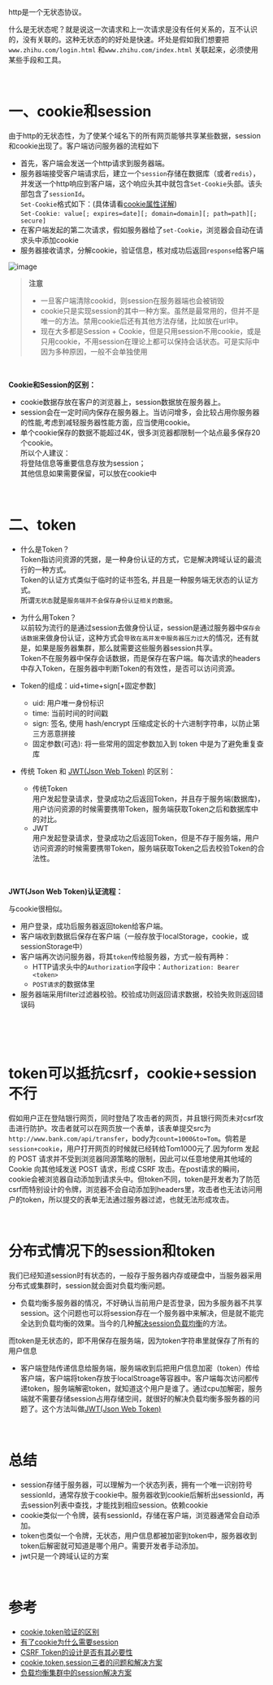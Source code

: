 
http是一个无状态协议。

什么是无状态呢？就是说这一次请求和上一次请求是没有任何关系的，互不认识的，没有关联的。这种无状态的的好处是快速。坏处是假如我们想要把 `www.zhihu.com/login.html` 和`www.zhihu.com/index.html` 关联起来，必须使用某些手段和工具。

<br>

# 一、cookie和session

由于http的无状态性，为了使某个域名下的所有网页能够共享某些数据，session和cookie出现了。客户端访问服务器的流程如下

- 首先，客户端会发送一个http请求到服务器端。<br>
- 服务器端接受客户端请求后，建立一个`session`存储在数据库（或者`redis`），并发送一个http响应到客户端，这个响应头其中就包含`Set-Cookie`头部。该头部包含了`sessionId`。<br>
  `Set-Cookie`格式如下：(具体请看[cookie属性详解](https://github.com/Vuact/Blog/blob/main/base/http/cookie%E5%B1%9E%E6%80%A7%E8%AF%A6%E8%A7%A3.md))<br>
  `Set-Cookie: value[; expires=date][; domain=domain][; path=path][; secure]` <br>
- 在客户端发起的第二次请求，假如服务器给了`set-Cookie`，浏览器会自动在请求头中添加cookie<br>
- 服务器接收请求，分解cookie，验证信息，核对成功后返回`response`给客户端

![image](https://user-images.githubusercontent.com/74364990/109837335-07981e80-7c80-11eb-9be3-be5add3882b2.png)

>**注意**
>- 一旦客户端清除cookid，则session在服务器端也会被销毁
>- cookie只是实现session的其中一种方案。虽然是最常用的，但并不是唯一的方法。禁用cookie后还有其他方法存储，比如放在url中。
>- 现在大多都是Session + Cookie，但是只用session不用cookie，或是只用cookie，不用session在理论上都可以保持会话状态。可是实际中因为多种原因，一般不会单独使用

<br>

**Cookie和Session的区别：**

- cookie数据存放在客户的浏览器上，session数据放在服务器上。
- session会在一定时间内保存在服务器上。当访问增多，会比较占用你服务器的性能,考虑到减轻服务器性能方面，应当使用cookie。
- 单个cookie保存的数据不能超过4K，很多浏览器都限制一个站点最多保存20个cookie。<br>
  所以个人建议：<br>
  将登陆信息等重要信息存放为session；<br>
  其他信息如果需要保留，可以放在cookie中


<br>

# 二、token

- 什么是Token？<br>
  Token指访问资源的凭据，是一种身份认证的方式，它是解决跨域认证的最流行的一种方式。<br>
  Token的认证方式类似于临时的证书签名, 并且是一种服务端无状态的认证方式。<br>
  所谓`无状态`就是`服务端并不会保存身份认证相关的数据`。

- 为什么用Token？<br> 
  以前较为流行的是通过session去做身份认证，session是通过服务器中`保存会话数据`来做身份认证，这种方式会`导致在高并发中服务器压力过大`的情况，还有就是，如果是服务器集群，那么就需要这些服务器session共享。<br> 
Token不在服务器中保存会话数据，而是保存在客户端。每次请求的headers中存入Token，在服务器中判断Token的有效性，是否可以访问资源。

- Token的组成：uid+time+sign[+固定参数]
  - uid: 用户唯一身份标识
  - time: 当前时间的时间戳
  - sign: 签名, 使用 hash/encrypt 压缩成定长的十六进制字符串，以防止第三方恶意拼接
  - 固定参数(可选): 将一些常用的固定参数加入到 token 中是为了避免重复查库

- 传统 Token 和 [JWT(Json Web Token)](https://github.com/Vuact/Blog/blob/main/base/http/%E6%B5%85%E8%B0%88JWT.md) 的区别：
  - 传统Token<br> 
    用户发起登录请求，登录成功之后返回Token，并且存于服务端(数据库)，用户访问资源的时候需要携带Token，服务端获取Token之后和数据库中的对比。
  - JWT<br> 
    用户发起登录请求，登录成功之后返回Token，但是不存于服务端，用户访问资源的时候需要携带Token，服务端获取Token之后去校验Token的合法性。

<br>

**JWT(Json Web Token)认证流程：** 

与cookie很相似。

- 用户登录，成功后服务器返回token给客户端。
- 客户端收到数据后保存在客户端（一般存放于localStorage，cookie，或sessionStorage中）
- 客户端再次访问服务器，将其`token`传给服务器，方式一般有两种：
    - HTTP请求头中的`Authorization`字段中：`Authorization: Bearer <token>`
    - `POST请求`的数据体里
- 服务器端采用filter过滤器校验。校验成功则返回请求数据，校验失败则返回错误码
  


<br><br><br>

# token可以抵抗csrf，cookie+session不行

假如用户正在登陆银行网页，同时登陆了攻击者的网页，并且银行网页未对csrf攻击进行防护。攻击者就可以在网页放一个表单，该表单提交src为`http://www.bank.com/api/transfer`，body为`count=1000&to=Tom`。倘若是`session+cookie`，用户打开网页的时候就已经转给Tom1000元了.因为form 发起的 POST 请求并不受到浏览器同源策略的限制，因此可以任意地使用其他域的 Cookie 向其他域发送 POST 请求，形成 CSRF 攻击。在post请求的瞬间，cookie会被浏览器自动添加到请求头中。但token不同，token是开发者为了防范csrf而特别设计的令牌，浏览器不会自动添加到headers里，攻击者也无法访问用户的token，所以提交的表单无法通过服务器过滤，也就无法形成攻击。

<br>

# 分布式情况下的session和token

我们已经知道session时有状态的，一般存于服务器内存或硬盘中，当服务器采用分布式或集群时，session就会面对负载均衡问题。

- 负载均衡多服务器的情况，不好确认当前用户是否登录，因为多服务器不共享session。这个问题也可以将session存在一个服务器中来解决，但是就不能完全达到负载均衡的效果。当今的几种[解决session负载均衡](https://blog.51cto.com/zhibeiwang/1965018)的方法。

而token是无状态的，即不用保存在服务端，因为token字符串里就保存了所有的用户信息

- 客户端登陆传递信息给服务端，服务端收到后把用户信息加密（token）传给客户端，客户端将token存放于localStroage等容器中。客户端每次访问都传递token，服务端解密token，就知道这个用户是谁了。通过cpu加解密，服务端就不需要存储session占用存储空间，就很好的解决负载均衡多服务器的问题了。这个方法叫做[JWT(Json Web Token)](https://github.com/Vuact/Blog/blob/main/base/http/%E6%B5%85%E8%B0%88JWT.md)

<br>

# 总结

- session存储于服务器，可以理解为一个状态列表，拥有一个唯一识别符号sessionId，通常存放于cookie中。服务器收到cookie后解析出sessionId，再去session列表中查找，才能找到相应session。依赖cookie
- cookie类似一个令牌，装有sessionId，存储在客户端，浏览器通常会自动添加。
- token也类似一个令牌，无状态，用户信息都被加密到token中，服务器收到token后解密就可知道是哪个用户。需要开发者手动添加。
- jwt只是一个跨域认证的方案

<br>

# 参考

- [cookie,token验证的区别](https://www.jianshu.com/p/c33f5777c2eb)
- [有了cookie为什么需要session](https://segmentfault.com/q/1010000016504003)
- [CSRF Token的设计是否有其必要性](https://segmentfault.com/q/1010000000713614)
- [cookie,token,session三者的问题和解决方案](https://junyiseo.com/php/757.html)
- [负载均衡集群中的session解决方案](https://blog.51cto.com/zhibeiwang/1965018)

